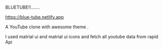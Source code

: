 BLUETUBE!!....... 

https://blue-tube.netlify.app

A YouTube clone with awesome theme .


I used matrial ui and matrial ui icons  and fetch all youtube data from rapid Api 
